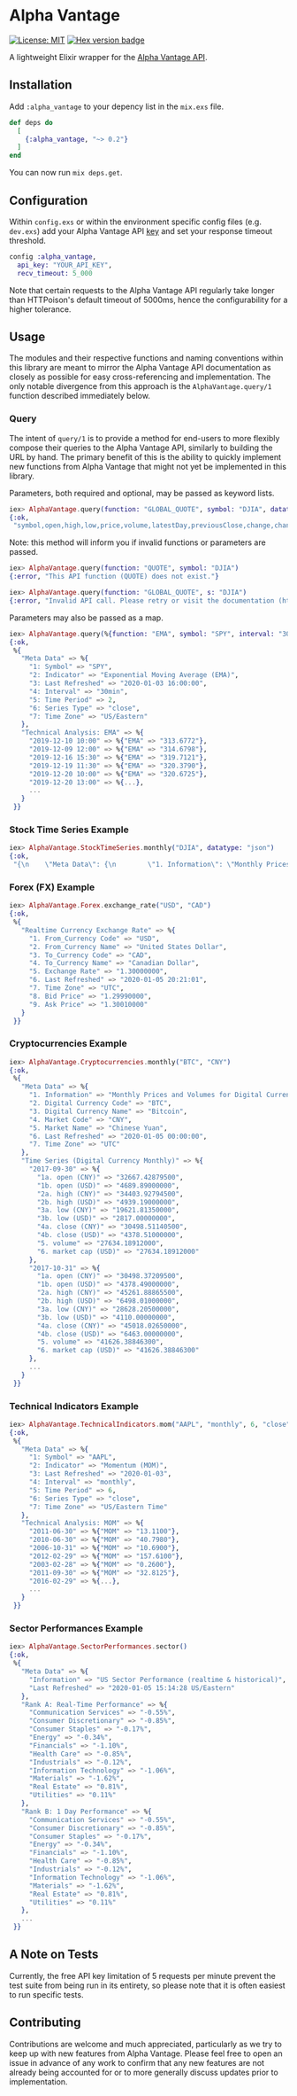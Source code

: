 # Alpha Vantage

[![License: MIT](https://img.shields.io/badge/License-MIT-yellow.svg)](https://opensource.org/licenses/MIT)
[![Hex version badge](https://img.shields.io/hexpm/v/alpha_vantage.svg)](https://hex.pm/packages/alpha_vantage)

A lightweight Elixir wrapper for the [Alpha Vantage API](https://www.alphavantage.co/).

## Installation

Add `:alpha_vantage` to your depency list in the `mix.exs` file.

```elixir
def deps do
  [
    {:alpha_vantage, "~> 0.2"}
  ]
end
```

You can now run `mix deps.get`.

## Configuration

Within `config.exs` or within the environment specific config files (e.g. `dev.exs`) add your Alpha Vantage API [key](https://www.alphavantage.co/support/#api-key) and set your response timeout threshold.

```elixir
config :alpha_vantage,
  api_key: "YOUR_API_KEY",
  recv_timeout: 5_000
```

Note that certain requests to the Alpha Vantage API regularly take longer than HTTPoison's default timeout of 5000ms, hence the configurability for a higher tolerance.

## Usage

The modules and their respective functions and naming conventions within this library are meant to mirror the Alpha Vantage API documentation as closely as possible for easy cross-referencing and implementation. The only notable divergence from this approach is the `AlphaVantage.query/1` function described immediately below.

### Query

The intent of `query/1` is to provide a method for end-users to more flexibly compose their queries to the Alpha Vantage API, similarly to building the URL by hand. The primary benefit of this is the ability to quickly implement new functions from Alpha Vantage that might not yet be implemented in this library.

Parameters, both required and optional, may be passed as keyword lists.
```elixir
iex> AlphaVantage.query(function: "GLOBAL_QUOTE", symbol: "DJIA", datatype: "csv")
{:ok,
 "symbol,open,high,low,price,volume,latestDay,previousClose,change,changePercent\r\nDJIA,28553.3301,28716.3105,28500.3594,28634.8809,239590000,2020-01-03,28868.8008,-233.9199,-0.8103%\r\n"}
```

Note: this method will inform you if invalid functions or parameters are passed.
```elixir
iex> AlphaVantage.query(function: "QUOTE", symbol: "DJIA")
{:error, "This API function (QUOTE) does not exist."}

iex> AlphaVantage.query(function: "GLOBAL_QUOTE", s: "DJIA")
{:error, "Invalid API call. Please retry or visit the documentation (https://www.alphavantage.co/documentation/) for GLOBAL_QUOTE."}
```

Parameters may also be passed as a map.
```elixir
iex> AlphaVantage.query(%{function: "EMA", symbol: "SPY", interval: "30min", time_period: 2, series_type: "close"})
{:ok,
 %{
   "Meta Data" => %{
     "1: Symbol" => "SPY",
     "2: Indicator" => "Exponential Moving Average (EMA)",
     "3: Last Refreshed" => "2020-01-03 16:00:00",
     "4: Interval" => "30min",
     "5: Time Period" => 2,
     "6: Series Type" => "close",
     "7: Time Zone" => "US/Eastern"
   },
   "Technical Analysis: EMA" => %{
     "2019-12-10 10:00" => %{"EMA" => "313.6772"},
     "2019-12-09 12:00" => %{"EMA" => "314.6798"},
     "2019-12-16 15:30" => %{"EMA" => "319.7121"},
     "2019-12-19 11:30" => %{"EMA" => "320.3790"},
     "2019-12-20 10:00" => %{"EMA" => "320.6725"},
     "2019-12-20 13:00" => %{...},
     ...
   }
 }}
```

### Stock Time Series Example
```elixir
iex> AlphaVantage.StockTimeSeries.monthly("DJIA", datatype: "json")
{:ok,
 "{\n    \"Meta Data\": {\n        \"1. Information\": \"Monthly Prices (open, high, low, close) and Volumes\",\n        \"2. Symbol\": \"DJIA\",\n        \"3. Last Refreshed\": \"2020-01-03\",\n        \"4. Time Zone\": \"US/Eastern\"\n    },\n    \"Monthly Time Series\": {\n        \"2020-01-03\": {\n            \"1. open\": \"28638.9707\",\n            \"2. high\": \"28872.8008\",\n            \"3. low\": \"10000.0000\",\n            \"4. close\": \"28634.8809\",\n            \"5. volume\": \"491410000\"\n        },\n        \"2019-12-31\": {\n            \"1. open\": \"28109.7402\",\n            \"2. high\": \"28701.6602\",\n            \"3. low\": \"27325.1309\",\n            \"4. close\": \"28538.4395\",\n            \"5. volume\": \"5086880000\"\n        },\n        \"2019-11-29\": {\n            \"1. open\": \"27142.9492\",\n            \"2. high\": \"28174.9707\",\n            \"3. low\": \"27142.9492\",\n            \"4. close\": \"28051.4102\",\n            \"5. volume\": \"4925180000\"\n        },\n        \"2019-10-31\": {\n            \"1. open\": \"26962.5391\",\n            \"2. high\": \"27204.3594\",\n            \"3. low\": \"25743.4609\",\n            \"4. close\": \"27046.2305\",\n            \"5. volume\": \"5658040000\"\n        },\n        \"2019-09-30\": {\n            \"1. open\": \"26198.2598\",\n            \"2. high\": \"27306.7305\",\n            \"3. low\": \"25978.2207\",\n            \"4. close\": \"26916.8301\",\n            \"5. volume\": \"5045520000\"\n        },\n        \"2019-08-30\": {\n            \"1. open\": \"26879.8594\",\n            \"2. high\": \"27175.5898\",\n            \"3. low\": \"25339.5996\",\n            \"4. close\": \"26403.2793\",\n            \"5. volume\": \"8170730000\"\n        },\n        \"2019-07-31\": {\n            \"1. open\": \"26805.8594\",\n            \"2. high\": \"27398.6797\",\n            \"3. low\": \"26616.2109\",\n            \"4. close\": \"26864.2695\",\n            \"5. volume\": \"5199240000\"\n        },\n        \"2019-06-28\": {\n            \"1. open\": \"24830.1602\",\n            \"2. high\": \"26907.3691\",\n            \"3. low\": \"24680.5703\",\n            \"4. close\": \"26599.9609\",\n            \"5. volume\": \"5544390000\"\n        },\n        \"2019-05-31\": {\n            \"1. open\": \"26639.0605\",\n            \"2. high\": \"26689.3906\",\n            \"3. low\": \"24809.5098\",\n            \"4. close\": \"24815.0391\",\n            \"5. volume\": \"6358230000\"\n        },\n        \"2019-04-30\": {\n            \"1. open\": \"26075.0996\",\n            \"2. high\": \"26695.9609\",\n            \"3. low\": \"26062.5898\",\n            \"4. close\": \"26592.9102\",\n            \"5. volume\": \"5854600000\"\n        },\n        \"2019-03-29\": {\n            \"1. open\": \"26019.6699\",\n            \"2. high\": \"26155.9805\",\n            \"3. low\": \"25208.0000\",\n            \"4. close\": \"25928.6797\",\n            \"5. volume\": \"6734060000\"\n        },\n        \"2019-02-28\": {\n            \"1. open\": \"25025.3105\",\n            \"2. high\": \"26241.4199\",\n            \"3. low\": \"24883.0391\",\n            \"4. close\": \"25916.0000\",\n            \"5. volume\": \"5434540000\"\n        },\n        \"2019-01-31\": {\n            \"1. open\": \"23058.6094\",\n            \"2. high\": \"25109.6191\",\n            \"3. low\": \"22638.4102\",\n            \"4. close\": \"24999.6699\",\n            \"5. volume\": \"7189200000\"\n        },\n        \"2018-12-31\": {\n            \"1. open\": \"25779.5703\",\n            \"2. high\": \"25980.2109\",\n            \"3. low\": \"21712.5293\",\n            \"4. close\": \"23327.4609\",\n            \"5. volume\": \"8101540000\"\n        },\n        \"2018-11-30\": {\n            \"1. open\": \"25142.0801\",\n            \"2. high\": \"26277.8203\",\n            \"3. low\": \"24268.7402\",\n            \"4. close\": \"25538.4609\",\n            \"5. volume\": \"7226940000\"\n        },\n        \"2018-10-31\": {\n            \"1. open\": \"26598.3594\",\n            \"2. high\": \"26951.8105\",\n            \"3. low\": \"24122.2305\",\n            \"4. close\": \"25115.7598\",\n            \"5. volume\": \"8373350000\"\n        },\n        \"2018-09-28\": {\n            \"1. open\": \"25916.0703\",\n            \"2. high\": \"26769.1602\",\n            \"3. low\": \"25754.3203\",\n            \"4. close\": \"26458.3105\",\n            \"5. volume\": \"5262500000\"\n        },\n        \"2018-08-31\": {\n            \"1. open\": \"25461.6309\",\n            \"2. high\": \"26167.93" <> ...}
 ```

### Forex (FX) Example
```elixir
iex> AlphaVantage.Forex.exchange_rate("USD", "CAD")
{:ok,
 %{
   "Realtime Currency Exchange Rate" => %{
     "1. From_Currency Code" => "USD",
     "2. From_Currency Name" => "United States Dollar",
     "3. To_Currency Code" => "CAD",
     "4. To_Currency Name" => "Canadian Dollar",
     "5. Exchange Rate" => "1.30000000",
     "6. Last Refreshed" => "2020-01-05 20:21:01",
     "7. Time Zone" => "UTC",
     "8. Bid Price" => "1.29990000",
     "9. Ask Price" => "1.30010000"
   }
 }}
```

### Cryptocurrencies Example
```elixir
iex> AlphaVantage.Cryptocurrencies.monthly("BTC", "CNY")
{:ok,
 %{
   "Meta Data" => %{
     "1. Information" => "Monthly Prices and Volumes for Digital Currency",
     "2. Digital Currency Code" => "BTC",
     "3. Digital Currency Name" => "Bitcoin",
     "4. Market Code" => "CNY",
     "5. Market Name" => "Chinese Yuan",
     "6. Last Refreshed" => "2020-01-05 00:00:00",
     "7. Time Zone" => "UTC"
   },
   "Time Series (Digital Currency Monthly)" => %{
     "2017-09-30" => %{
       "1a. open (CNY)" => "32667.42879500",
       "1b. open (USD)" => "4689.89000000",
       "2a. high (CNY)" => "34403.92794500",
       "2b. high (USD)" => "4939.19000000",
       "3a. low (CNY)" => "19621.81350000",
       "3b. low (USD)" => "2817.00000000",
       "4a. close (CNY)" => "30498.51140500",
       "4b. close (USD)" => "4378.51000000",
       "5. volume" => "27634.18912000",
       "6. market cap (USD)" => "27634.18912000"
     },
     "2017-10-31" => %{
       "1a. open (CNY)" => "30498.37209500",
       "1b. open (USD)" => "4378.49000000",
       "2a. high (CNY)" => "45261.88865500",
       "2b. high (USD)" => "6498.01000000",
       "3a. low (CNY)" => "28628.20500000",
       "3b. low (USD)" => "4110.00000000",
       "4a. close (CNY)" => "45018.02650000",
       "4b. close (USD)" => "6463.00000000",
       "5. volume" => "41626.38846300",
       "6. market cap (USD)" => "41626.38846300"
     },
     ...
   }
 }}
```

### Technical Indicators Example
```elixir
iex> AlphaVantage.TechnicalIndicators.mom("AAPL", "monthly", 6, "close")
{:ok,
 %{
   "Meta Data" => %{
     "1: Symbol" => "AAPL",
     "2: Indicator" => "Momentum (MOM)",
     "3: Last Refreshed" => "2020-01-03",
     "4: Interval" => "monthly",
     "5: Time Period" => 6,
     "6: Series Type" => "close",
     "7: Time Zone" => "US/Eastern Time"
   },
   "Technical Analysis: MOM" => %{
     "2011-06-30" => %{"MOM" => "13.1100"},
     "2010-06-30" => %{"MOM" => "40.7980"},
     "2006-10-31" => %{"MOM" => "10.6900"},
     "2012-02-29" => %{"MOM" => "157.6100"},
     "2003-02-28" => %{"MOM" => "0.2600"},
     "2011-09-30" => %{"MOM" => "32.8125"},
     "2016-02-29" => %{...},
     ...
   }
 }}
```

### Sector Performances Example
```elixir
iex> AlphaVantage.SectorPerformances.sector()
{:ok,
 %{
   "Meta Data" => %{
     "Information" => "US Sector Performance (realtime & historical)",
     "Last Refreshed" => "2020-01-05 15:14:28 US/Eastern"
   },
   "Rank A: Real-Time Performance" => %{
     "Communication Services" => "-0.55%",
     "Consumer Discretionary" => "-0.85%",
     "Consumer Staples" => "-0.17%",
     "Energy" => "-0.34%",
     "Financials" => "-1.10%",
     "Health Care" => "-0.85%",
     "Industrials" => "-0.12%",
     "Information Technology" => "-1.06%",
     "Materials" => "-1.62%",
     "Real Estate" => "0.81%",
     "Utilities" => "0.11%"
   },
   "Rank B: 1 Day Performance" => %{
     "Communication Services" => "-0.55%",
     "Consumer Discretionary" => "-0.85%",
     "Consumer Staples" => "-0.17%",
     "Energy" => "-0.34%",
     "Financials" => "-1.10%",
     "Health Care" => "-0.85%",
     "Industrials" => "-0.12%",
     "Information Technology" => "-1.06%",
     "Materials" => "-1.62%",
     "Real Estate" => "0.81%",
     "Utilities" => "0.11%"
   },
   ...
 }}
```

## A Note on Tests

Currently, the free API key limitation of 5 requests per minute prevent the test suite from being run in its entirety, so please note that it is often easiest to run specific tests.

## Contributing

Contributions are welcome and much appreciated, particularly as we try to keep up with new features from Alpha Vantage. Please feel free to open an issue in advance of any work to confirm that any new features are not already being accounted for or to more generally discuss updates prior to implementation.
